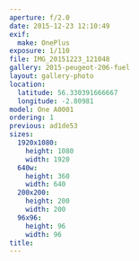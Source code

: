 ```yaml
---
aperture: f/2.0
date: 2015-12-23 12:10:49
exif:
  make: OnePlus
exposure: 1/110
file: IMG_20151223_121048
gallery: 2015-peugeot-206-fuel
layout: gallery-photo
location:
  latitude: 56.330391666667
  longitude: -2.80981
model: One A0001
ordering: 1
previous: ad1de53
sizes:
  1920x1080:
    height: 1080
    width: 1920
  640w:
    height: 360
    width: 640
  200x200:
    height: 200
    width: 200
  96x96:
    height: 96
    width: 96
title: 
---
```

